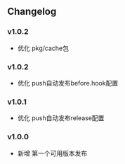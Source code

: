 ## Changelog

### v1.0.2
- 优化 pkg/cache包 

### v1.0.2
- 优化 push自动发布before.hook配置

### v1.0.1
- 优化 push自动发布release配置

### v1.0.0

- 新增 第一个可用版本发布